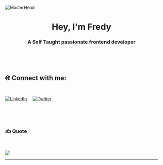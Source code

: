 ![MasterHead](https://camo.githubusercontent.com/775ed67e1d46c9534c3cb9a4694edf0603b1436a7e3e15891d3c327733fc26b6/68747470733a2f2f7777772e61756469656e6365706c616e65742e636f6d2f726f6f742f74656d706c6174652f312f2f696d616765732f7765622d646576656c6f706d656e742e676966)

<h1 align="center">Hey, I'm Fredy</h1>
<h3 align="center">A Self Taught passionate frontend developer</h3>

<br><br><br>

## 🌐 Connect with me:
<br>

[![LinkedIn](https://img.shields.io/badge/LinkedIn-%230077B5.svg?logo=linkedin&logoColor=white)](https://www.linkedin.com/in/fredy-sajan-63690926a/)  &nbsp; &nbsp;
[![Twitter](https://img.shields.io/badge/Twitter-%231DA1F2.svg?logo=Twitter&logoColor=white)](https://twitter.com/fredysajan) 


<br><br><br>

### ✍️ Quote 
<br>

![](https://quotes-github-readme.vercel.app/api?type=horizontal&theme=light)

---
